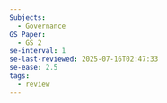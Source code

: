 ```yaml
---
Subjects:
  - Governance
GS Paper:
  - GS 2
se-interval: 1
se-last-reviewed: 2025-07-16T02:47:33
se-ease: 2.5
tags:
  - review
---
```

